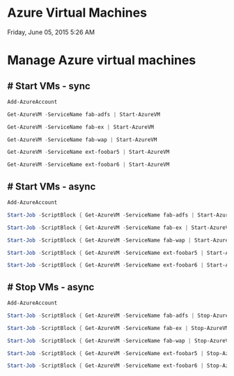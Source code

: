 ﻿# Azure Virtual Machines

Friday, June 05, 2015
5:26 AM

# Manage Azure virtual machines

## # Start VMs - sync

```PowerShell
Add-AzureAccount

Get-AzureVM -ServiceName fab-adfs | Start-AzureVM

Get-AzureVM -ServiceName fab-ex | Start-AzureVM

Get-AzureVM -ServiceName fab-wap | Start-AzureVM

Get-AzureVM -ServiceName ext-foobar5 | Start-AzureVM

Get-AzureVM -ServiceName ext-foobar6 | Start-AzureVM
```

## # Start VMs - async

```PowerShell
Add-AzureAccount

Start-Job -ScriptBlock { Get-AzureVM -ServiceName fab-adfs | Start-AzureVM }

Start-Job -ScriptBlock { Get-AzureVM -ServiceName fab-ex | Start-AzureVM }

Start-Job -ScriptBlock { Get-AzureVM -ServiceName fab-wap | Start-AzureVM }

Start-Job -ScriptBlock { Get-AzureVM -ServiceName ext-foobar5 | Start-AzureVM }

Start-Job -ScriptBlock { Get-AzureVM -ServiceName ext-foobar6 | Start-AzureVM }
```

## # Stop VMs - async

```PowerShell
Add-AzureAccount

Start-Job -ScriptBlock { Get-AzureVM -ServiceName fab-adfs | Stop-AzureVM -Force }

Start-Job -ScriptBlock { Get-AzureVM -ServiceName fab-ex | Stop-AzureVM -Force }

Start-Job -ScriptBlock { Get-AzureVM -ServiceName fab-wap | Stop-AzureVM -Force }

Start-Job -ScriptBlock { Get-AzureVM -ServiceName ext-foobar5 | Stop-AzureVM -Force }

Start-Job -ScriptBlock { Get-AzureVM -ServiceName ext-foobar6 | Stop-AzureVM -Force }
```
